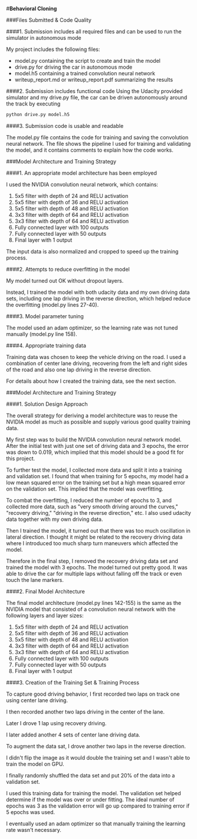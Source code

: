 #**Behavioral Cloning** 


###Files Submitted & Code Quality

####1. Submission includes all required files and can be used to run the simulator in autonomous mode

My project includes the following files:
* model.py containing the script to create and train the model
* drive.py for driving the car in autonomous mode
* model.h5 containing a trained convolution neural network
* writeup_report.md or writeup_report.pdf summarizing the results

####2. Submission includes functional code
Using the Udacity provided simulator and my drive.py file, the car can be driven autonomously around the track by executing
```sh
python drive.py model.h5
```

####3. Submission code is usable and readable

The model.py file contains the code for training and saving the convolution neural network. The file shows the pipeline I used for training and validating the model, and it contains comments to explain how the code works.

###Model Architecture and Training Strategy

####1. An appropriate model architecture has been employed

I used the NVIDIA convolution neural network, which contains:
1. 5x5 filter with depth of 24 and RELU activation
2. 5x5 filter with depth of 36 and RELU activation
3. 5x5 filter with depth of 48 and RELU activation
4. 3x3 filter with depth of 64 and RELU activation
5. 3x3 filter with depth of 64 and RELU activation
6. Fully connected layer with 100 outputs
7. Fully connected layer with 50 outputs
8. Final layer with 1 output

The input data is also normalized and cropped to speed up the training process.

####2. Attempts to reduce overfitting in the model

My model turned out OK without dropout layers.

Instead, I trained the model with both udacity data and my own driving data sets, including one lap driving in the reverse direction, which helped reduce the overfitting (model.py lines 27-40).


####3. Model parameter tuning

The model used an adam optimizer, so the learning rate was not tuned manually (model.py line 158).

####4. Appropriate training data

Training data was chosen to keep the vehicle driving on the road. I used a combination of center lane driving, recovering from the left and right sides of the road and also one lap driving in the reverse direction.

For details about how I created the training data, see the next section.

###Model Architecture and Training Strategy

####1. Solution Design Approach

The overall strategy for deriving a model architecture was to reuse the NVIDIA model as much as possible and supply various good quality training data.

My first step was to build the NVIDIA convolution neural network model. After the initial test with just one set of driving data and 3 epochs, the error was down to 0.019, which implied that this model should be a good fit for this project.

To further test the model, I collected more data and split it into a training and validation set. I found that when training for 5 epochs, my model had a low mean squared error on the training set but a high mean squared error on the validation set. This implied that the model was overfitting.

To combat the overfitting, I reduced the number of epochs to 3, and collected more data, such as "very smooth driving around the curves," "recovery driving," "driving in the reverse direction," etc. I also used udacity data together with my own driving data.

Then I trained the model, it turned out that there was too much oscillation in lateral direction. I thought it might be related to the recovery driving data where I introduced too much sharp turn maneuvers which affected the model.

Therefore in the final step, I removed the recovery driving data set and trained the model with 3 epochs. The model turned out pretty good. It was able to drive the car for multiple laps without falling off the track or even touch the lane markers.


####2. Final Model Architecture

The final model architecture (model.py lines 142-155) is the same as the NVIDIA model that consisted of a convolution neural network with the following layers and layer sizes:
1. 5x5 filter with depth of 24 and RELU activation
2. 5x5 filter with depth of 36 and RELU activation
3. 5x5 filter with depth of 48 and RELU activation
4. 3x3 filter with depth of 64 and RELU activation
5. 3x3 filter with depth of 64 and RELU activation
6. Fully connected layer with 100 outputs
7. Fully connected layer with 50 outputs
8. Final layer with 1 output

####3. Creation of the Training Set & Training Process

To capture good driving behavior, I first recorded two laps on track one using center lane driving.

I then recorded another two laps driving in the center of the lane.

Later I drove 1 lap using recovery driving.

I later added another 4 sets of center lane driving data.

To augment the data sat, I drove another two laps in the reverse direction.

I didn't flip the image as it would double the training set and I wasn't able to train the model on GPU.

I finally randomly shuffled the data set and put 20% of the data into a validation set.

I used this training data for training the model. The validation set helped determine if the model was over or under fitting. The ideal number of epochs was 3 as the validation error will go up compared to training error if 5 epochs was used.

I eventually used an adam optimizer so that manually training the learning rate wasn't necessary.
